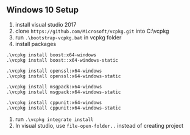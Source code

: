 ## Windows 10 Setup

1. install visual studio 2017
1. clone `https://github.com/Microsoft/vcpkg.git`
 into C:\vcpkg
1. run `.\bootstrap-vcpkg.bat` in vcpkg folder
1. install packages
```
.\vcpkg install boost:x64-windows
.\vcpkg install boost::x64-windows-static

.\vcpkg install openssl:x64-windows
.\vcpkg install openssl:x64-windows-static

.\vcpkg install msgpack:x64-windows
.\vcpkg install msgpack:x64-windows-static

.\vcpkg install cppunit:x64-windows
.\vcpkg install cppunit:x64-windows-static

```
1. run `.\vcpkg integrate install`
1. In visual studio, use `file-open-folder..` instead of creating project 


